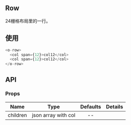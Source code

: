## Row 

24栅格布局里的一行。

## 使用

```js
<o-row>
  <col span={12}>col12</col>
  <col span={12}>col12</col>
</o-row>
```

## API

### Props

|  **Name**  | **Type**        | **Defaults**  | **Details**  |
| ------------- |:-------------:|:-----:|:-------------|
| children         |   json array with col   |    --   |             |　